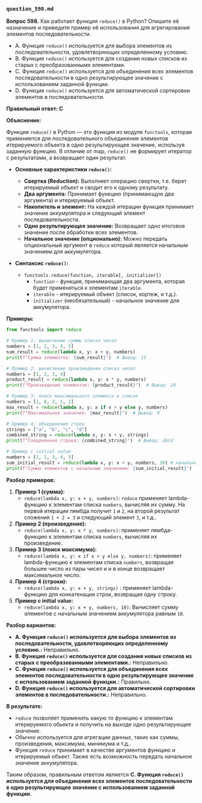 ### `question_598.md`

**Вопрос 598.** Как работает функция `reduce()` в Python? Опишите её назначение и приведите пример её использования для агрегирования элементов последовательности.

-   A. Функция `reduce()` используется для выбора элементов из последовательности, удовлетворяющих определенному условию.
-   B. Функция `reduce()` используется для создания новых списков из старых с преобразованными элементами.
-   C. Функция `reduce()` используется для объединения всех элементов последовательности в одно результирующее значение с использованием заданной функции.
-   D. Функция `reduce()` используется для автоматической сортировки элементов в последовательности.

**Правильный ответ: C**

**Объяснение:**

Функция `reduce()` в Python — это функция из модуля `functools`, которая применяется для последовательного объединения элементов итерируемого объекта в одно результирующее значение, используя заданную функцию. В отличие от map,  `reduce()`  не формирует итератор с результатами, а возвращает один результат.

*   **Основные характеристики `reduce()`:**
    *   **Свертка (Reduction):**  Выполняет операцию свертки, т.е. берет итерируемый объект и сводит его к одному результату.
    *   **Два аргумента:** Принимает функцию (принимающую два аргумента) и итерируемый объект.
    *   **Накопитель и элемент:** На каждой итерации функция принимает значение аккумулятора и следующий элемент последовательности.
    *  **Одно результирующее значение:** Возвращает одно итоговое значение после обработки всех элементов.
    *   **Начальное значение (опционально):** Можно передать опциональный аргумент в `reduce` который является начальным значением для аккумулятора.

*   **Синтаксис `reduce()`:**
    *   `functools.reduce(function, iterable[, initializer])`
          *  `function` - функция, принимающая два аргумента, которая будет применяться к элементам `iterable`.
          * `iterable` -  итерируемый объект (список, кортеж, и т.д.).
          *   `initializer` (необязательный) - начальное значение для аккумулятора.

**Примеры:**

```python
from functools import reduce

# Пример 1: вычисление суммы списка чисел
numbers = [1, 2, 3, 4, 5]
sum_result = reduce(lambda x, y: x + y, numbers)
print(f"Сумма элементов: {sum_result}")  # Вывод: 15

# Пример 2: вычисление произведения списка чисел
numbers = [1, 2, 3, 4]
product_result = reduce(lambda x, y: x * y, numbers)
print(f"Произведение элементов: {product_result}")  # Вывод: 24

# Пример 3: поиск максимального элемента в списке
numbers = [1, 8, 3, 5, 2]
max_result = reduce(lambda x, y: x if x > y else y, numbers)
print(f"Максимальное значение: {max_result}")  # Вывод: 8

# Пример 4: объединение строк
strings = ["a", "b", "c", "d"]
combined_string = reduce(lambda x, y: x + y, strings)
print(f"Соединенная строка: {combined_string}")  # Вывод: abcd

# Пример с initial value
numbers = [1, 2, 3, 4, 5]
sum_initial_result = reduce(lambda x, y: x + y, numbers, 10) # начальное значение аккумулятора равно 10
print(f"Сумма элементов с начальным значением: {sum_initial_result}")  # Вывод: 25

```
**Разбор примеров:**

1.  **Пример 1 (сумма):**
    *  `reduce(lambda x, y: x + y, numbers)`:  `reduce` применяет lambda-функцию к элементам списка `numbers`, вычисляя их сумму. На первой итерации лямбда получит `1` и `2`, на второй результат сложения `1 + 2 = 3`  и следующий элемент `3`, и т.д..
2.  **Пример 2 (произведение):**
     * `reduce(lambda x, y: x * y, numbers)`: применяет лямбда-функцию к элементам списка `numbers`, вычисляя их произведение.
3.  **Пример 3 (поиск максимума):**
    *  `reduce(lambda x, y: x if x > y else y, numbers)`:  применяет  lambda-функцию к элементам списка `numbers`, возвращая большее число из пары чисел и и в конце возвращает максимальное число.
4.   **Пример 4 (строки):**
      *   `reduce(lambda x, y: x + y, strings)` :  применяет  lambda-функцию для конкатенации строк, возвращая одну строку.
5.   **Пример с initial value:**
       *  `reduce(lambda x, y: x + y, numbers, 10)`: Вычисляет сумму элементов с начальным значением аккумулятора равным `10`.

**Разбор вариантов:**
*  **A. Функция `reduce()` используется для выбора элементов из последовательности, удовлетворяющих определенному условию.:** Неправильно.
*  **B. Функция `reduce()` используется для создания новых списков из старых с преобразованными элементами.:** Неправильно.
*   **C. Функция `reduce()` используется для объединения всех элементов последовательности в одно результирующее значение с использованием заданной функции.:** Правильно.
*   **D. Функция `reduce()` используется для автоматической сортировки элементов в последовательности.:** Неправильно.

**В результате:**
*   `reduce` позволяет применить какую то функцию к элементам итерируемого обьекта и получить на выходе одно результирующее значение.
*  Обычно используется для агрегации данных, таких как суммы, произведения, максимума, минимума и т.д..
*   Функция `reduce` принимает в качестве аргументов функцию и итерируемый объект. Также есть возможность передать начальное значение аккумулятора.

Таким образом, правильным ответом является **C. Функция `reduce()` используется для объединения всех элементов последовательности в одно результирующее значение с использованием заданной функции.**
